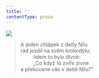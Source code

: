 ```yaml
---
title: ''
contentType: prose
---
```


![](../Images/114.jpg)

> A jeden chlápek z delty Nilu  
> rád jezdil na svém krokodýlu;  
>          lidem to bylo divné:  
>          „Co když to zvíře zívne  
> a překousne vás v deltě Nilu?“
